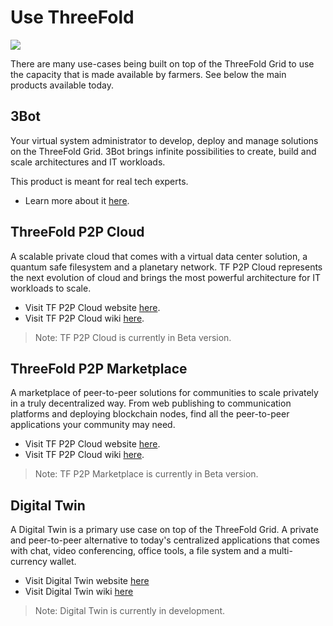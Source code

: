 # Use ThreeFold 

![](img/different_users_tfgrid.png)

There are many use-cases being built on top of the ThreeFold Grid to use the capacity that is made available by farmers. See below the main products available today.

## 3Bot

Your virtual system administrator to develop, deploy and manage solutions on the ThreeFold Grid. 3Bot brings infinite possibilities to create, build and scale architectures and IT workloads.

This product is meant for real tech experts. 

- Learn more about it [here](https://sdk.threefold.io/#/).

## ThreeFold P2P Cloud

A scalable private cloud that comes with a virtual data center solution, a quantum safe filesystem and a planetary network. TF P2P Cloud represents the next evolution of cloud and brings the most powerful architecture for IT workloads to scale. 

- Visit TF P2P Cloud website [here](https://threefold.io/cloud/).
- Visit TF P2P Cloud wiki [here](https://threefold.io/info/cloud#/cloud__readme/).

> Note: TF P2P Cloud  is currently in Beta version. 

## ThreeFold P2P Marketplace
 
A marketplace of peer-to-peer solutions for communities to scale privately in a truly decentralized way. From web publishing to communication platforms and deploying blockchain nodes, find all the peer-to-peer applications your community may need. 

- Visit TF P2P Cloud website [here](https://threefold.io/marketplace/).
- Visit TF P2P Cloud wiki [here](https://threefold.io/info/cloud/cloud__evdc_marketplace/).

> Note: TF P2P Marketplace is currently in Beta version. 

## Digital Twin

A Digital Twin is a primary use case on top of the ThreeFold Grid. A private and peer-to-peer alternative to today's centralized applications that comes with chat, video conferencing, office tools, a file system and a multi-currency wallet.

- Visit Digital Twin website [here](https://mydigitaltwin.io)
- Visit Digital Twin wiki [here](https://info.mydigitaltwin.io)

> Note: Digital Twin is currently in development. 
